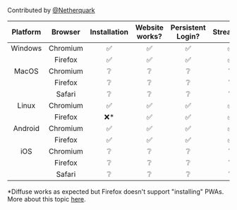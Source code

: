 Contributed by [@Netherquark](https://github.com/Netherquark)

| Platform |      Browser      | Installation | Website works? | Persistent Login? | Streaming | Caching |
|:--------:|:-----------------:|:------------:|:--------------:|:-----------------:|:---------:|:-------:|
|  Windows |      Chromium     |       ✅      |        ✅       |         ✅         |     ✅     |    ✅    |
|          |      Firefox      |       ✅      |        ✅       |         ✅         |     ✅     |    ❔    |
|   MacOS  |      Chromium     |       ❔      |        ❔       |         ❔         |     ❔     |    ❔    |
|          |      Firefox      |       ❔      |        ❔       |         ❔         |     ❔     |    ❔    |
|          |       Safari      |       ❔      |        ❔       |         ❔         |     ❔     |    ❔    |
|  Linux   |      Chromium     |       ✅      |        ✅       |         ✅         |     ✅     |    ✅    |
|          |      Firefox      |       ❌*     |        ✅       |         ✅         |     ✅     |    ✅    |
|  Android |      Chromium     |       ✅      |        ✅       |         ✅         |     ✅     |    ✅    |
|          |      Firefox      |       ✅      |        ✅       |         ✅         |     ✅     |    ✅    |
|    iOS   |      Chromium     |       ❔      |        ❔       |         ❔         |     ❔     |    ❔    |
|          |      Firefox      |       ❔      |        ❔       |         ❔         |     ❔     |    ❔    |
|          |       Safari      |       ❔      |        ❔       |         ❔         |     ❔     |    ❔    |

*Diffuse works as expected but Firefox doesn't support "installing" PWAs. More about this topic [here](https://www.xda-developers.com/mozilla-drops-support-for-desktop-web-apps-in-firefox/).

